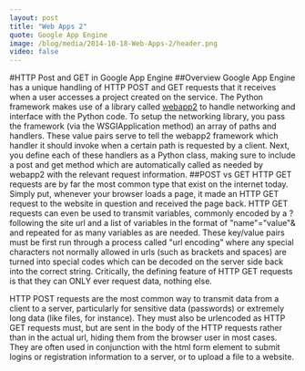 ```yaml
---
layout: post
title: "Web Apps 2"
quote: Google App Engine
image: /blog/media/2014-10-18-Web-Apps-2/header.png
video: false
---
```


#HTTP Post and GET in Google App Engine
##Overview
Google App Engine has a unique handling of HTTP POST and GET requests that it receives when a user accesses a project created on the service. The Python framework makes use of a library called [webapp2](https://webapp-improved.appspot.com/) to handle networking and interface with the Python code. To setup the networking library, you pass the framework (via the WSGIApplication method) an array of paths and handlers. These value pairs serve to tell the webapp2 framework which handler it should invoke when a certain path is requested by a client. Next, you define each of these handlers as a Python class, making sure to include a post and get method which are automatically called as needed by webapp2 with the relevant request information.
##POST vs GET
HTTP GET requests are by far the most common type that exist on the internet today. Simply put, whenever your browser loads a page, it made an HTTP GET request to the website in question and received the page back. HTTP GET requests can even be used to transmit variables, commonly encoded by a ? following the site url and a list of variables in the format of "name"="value"& and repeated for as many variables as are needed. These key/value pairs must be first run through a process called "url encoding" where any special characters not normally allowed in urls (such as brackets and spaces) are turned into special codes which can be decoded on the server side back into the correct string. Critically, the defining feature of HTTP GET requests is that they can ONLY ever request data, nothing else. 

HTTP POST requests are the most common way to transmit data from a client to a server, particularly for sensitive data (passwords) or extremely long data (like files, for instance). They must also be urlencoded as HTTP GET requests must, but are sent in the body of the HTTP requests rather than in the actual url, hiding them from the browser user in most cases. They are often used in conjunction with the html form element to submit logins or registration information to a server, or to upload a file to a website. 
